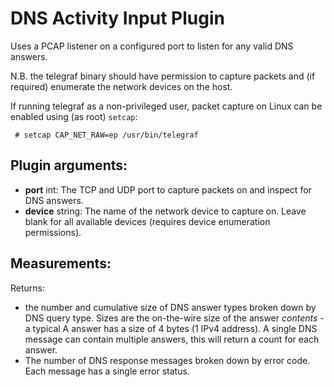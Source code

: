 # DNS Activity Input Plugin

Uses a PCAP listener on a configured port to listen for any valid DNS answers.
 
 N.B. the telegraf binary should have permission to capture packets and (if required) enumerate the network devices on the host.
 
 If running telegraf as a non-privileged user, packet capture on Linux can be enabled using (as root) `setcap`:
 
     # setcap CAP_NET_RAW=ep /usr/bin/telegraf

## Plugin arguments:
- **port** int: The TCP and UDP port to capture packets on and inspect for DNS answers.
- **device** string: The name of the network device to capture on. Leave blank for all available devices (requires device enumeration permissions).

## Measurements:

Returns:
 - the number and cumulative size of DNS answer types broken down by DNS query type. Sizes are the on-the-wire size of the answer _contents_ - a typical A answer has a size of 4 bytes (1 IPv4 address). A single DNS message can contain multiple answers, this will return a count for each answer.
 - The number of DNS response messages broken down by error code. Each message has a single error status.
